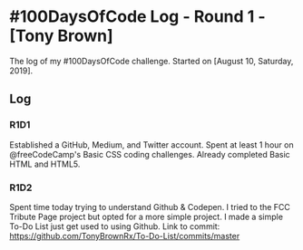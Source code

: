 # #100DaysOfCode Log - Round 1 - [Tony Brown]

The log of my #100DaysOfCode challenge. Started on [August 10, Saturday, 2019].

## Log

### R1D1 
Established a GitHub, Medium, and Twitter account. Spent at least 1 hour on @freeCodeCamp's Basic CSS coding challenges. Already completed Basic HTML and HTML5.

### R1D2
Spent time today trying to understand Github & Codepen. I tried to the FCC Tribute Page project but opted for a more simple project. I made a simple To-Do List just get used to using Github. Link to commit: https://github.com/TonyBrownRx/To-Do-List/commits/master

